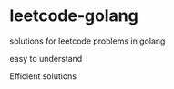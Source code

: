 # leetcode-golang

solutions for leetcode problems in golang

easy to understand

Efficient solutions
